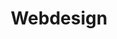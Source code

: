 ---
layout: tag_index
title: Webdesign
tag: webdesign
permalink: /tag/webdesign/
intro: Toutes les acualités, liens et ressources tagués &num;webdesign.
text-twtr: En train d'explorer les articles tagués 'webdesign' — @MagDuWebdesign
---